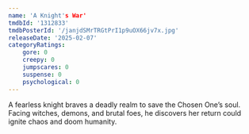 ```yaml
---
name: 'A Knight's War'
tmdbId: '1312833'
tmdbPosterId: '/janjdSMrTRGtPrI1p9uOX66jv7x.jpg'
releaseDate: '2025-02-07'
categoryRatings:
    gore: 0
    creepy: 0
    jumpscares: 0
    suspense: 0
    psychological: 0
---
```

A fearless knight braves a deadly realm to save the Chosen One’s soul. Facing witches, demons, and brutal foes, he discovers her return could ignite chaos and doom humanity.
